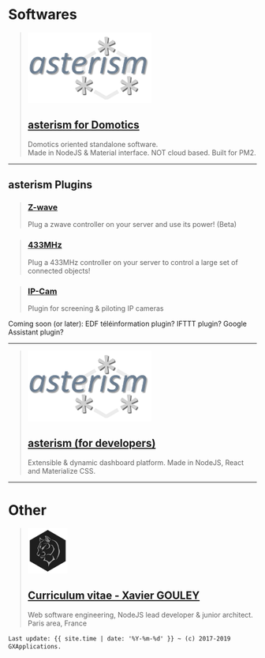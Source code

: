# Softwares

> [![asterism-logo](https://raw.githubusercontent.com/gxapplications/gxapplications.github.io/master/assets/images/asterism-text.png)](https://gxapplications.github.io/asterism-for-domotics/)
> ## [asterism for Domotics](https://gxapplications.github.io/asterism-for-domotics/)
> Domotics oriented standalone software. <br>
> Made in NodeJS & Material interface. NOT cloud based. Built for PM2.

---

## asterism Plugins
> ### [Z-wave](https://github.com/gxapplications/asterism-plugin-zwave)
> Plug a zwave controller on your server and use its power! (Beta)

> ### [433MHz](https://github.com/gxapplications/asterism-plugin-ftt)
> Plug a 433MHz controller on your server to control a large set of connected objects!

> ### [IP-Cam](https://github.com/gxapplications/asterism-plugin-ipcam)
> Plugin for screening & piloting IP cameras

Coming soon (or later): EDF téléinformation plugin? IFTTT plugin? Google Assistant plugin?

---

> [![asterism-logo](https://raw.githubusercontent.com/gxapplications/gxapplications.github.io/master/assets/images/asterism-text.png)](https://github.com/gxapplications/asterism)
> ## [asterism (for developers)](https://github.com/gxapplications/asterism)
> Extensible & dynamic dashboard platform. Made in NodeJS, React and Materialize CSS.

---

# Other

> [![asterism-logo](https://raw.githubusercontent.com/gxapplications/gxapplications.github.io/master/assets/images/cv.png)](https://gxapplications.github.io/cv.html)
> ## [Curriculum vitae - Xavier GOULEY](https://gxapplications.github.io/cv.html)
> Web software engineering, NodeJS lead developer & junior architect. <br>
> Paris area, France


```
Last update: {{ site.time | date: '%Y-%m-%d' }} ~ (c) 2017-2019 GXApplications.
```
